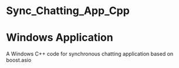 # Sync_Chatting_App_Cpp
# Windows Application
 A Windows C++ code for synchronous chatting application based on boost.asio
